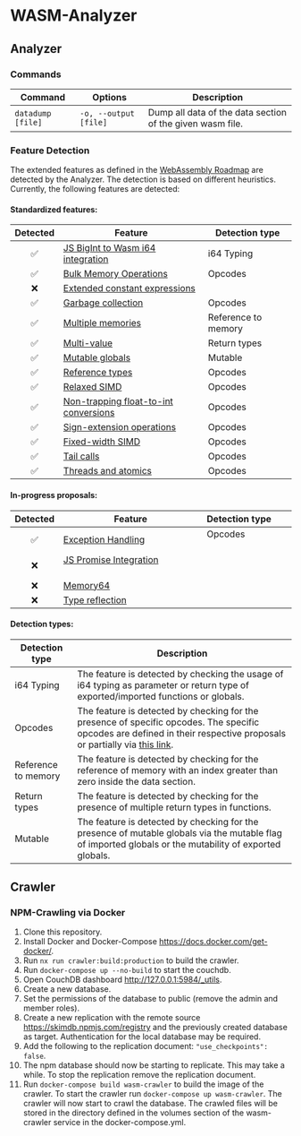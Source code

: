 # WASM-Analyzer

## Analyzer
### Commands
| Command           | Options               | Description                                               |
|-------------------|-----------------------|-----------------------------------------------------------|
| `datadump [file]` | `-o, --output [file]` | Dump all data of the data section of the given wasm file. |

### Feature Detection
The extended features as defined in the [WebAssembly Roadmap](https://webassembly.org/features/) 
are detected by the Analyzer. The detection is based on different heuristics. 
Currently, the following features are detected:
#### Standardized features:
| Detected | Feature                                                                                                                                            | Detection type      |
|:--------:|----------------------------------------------------------------------------------------------------------------------------------------------------|---------------------|
|    ✅     | [JS BigInt to Wasm i64 integration](https://github.com/WebAssembly/JS-BigInt-integration)                                                          | i64 Typing          |
|    ✅     | [Bulk Memory Operations](https://github.com/WebAssembly/bulk-memory-operations/blob/master/proposals/bulk-memory-operations/Overview.md)           | Opcodes             |
|    ❌     | [Extended constant expressions](https://github.com/WebAssembly/extended-const/blob/master/proposals/extended-const/Overview.md)                    |                     |
|    ✅     | [Garbage collection](https://github.com/WebAssembly/gc)                                                                                            | Opcodes             |
|    ✅     | [Multiple memories](https://github.com/WebAssembly/multi-memory/blob/master/proposals/multi-memory/Overview.md)                                    | Reference to memory |
|    ✅     | [Multi-value](https://github.com/WebAssembly/spec/blob/master/proposals/multi-value/Overview.md)                                                   | Return types        |
|    ✅     | [Mutable globals](https://github.com/WebAssembly/mutable-global/blob/master/proposals/mutable-global/Overview.md)                                  | Mutable             |
|    ✅     | [Reference types](https://github.com/WebAssembly/reference-types/blob/master/proposals/reference-types/Overview.md)                                | Opcodes             |
|    ✅     | [Relaxed SIMD](https://github.com/WebAssembly/relaxed-simd/tree/main/proposals/relaxed-simd)                                                       | Opcodes             |
|    ✅     | [Non-trapping float-to-int conversions](https://github.com/WebAssembly/spec/blob/master/proposals/nontrapping-float-to-int-conversion/Overview.md) | Opcodes             |
|    ✅     | [Sign-extension operations](https://github.com/WebAssembly/spec/blob/master/proposals/nontrapping-float-to-int-conversion/Overview.md)             | Opcodes             |
|    ✅     | [Fixed-width SIMD](https://github.com/WebAssembly/simd/blob/master/proposals/simd/SIMD.md)                                                         | Opcodes             |
|    ✅     | [Tail calls](https://github.com/WebAssembly/tail-call/blob/master/proposals/tail-call/Overview.md)                                                 | Opcodes             |
|    ✅     | [Threads and atomics](https://github.com/WebAssembly/threads/blob/master/proposals/threads/Overview.md)                                            | Opcodes             |
#### In-progress proposals:
| Detected | Feature                                                                                                                                                      | Detection type                                                                    |
|:--------:|--------------------------------------------------------------------------------------------------------------------------------------------------------------|:----------------------------------------------------------------------------------|
|    ✅     | [Exception Handling](https://github.com/WebAssembly/exception-handling/blob/master/proposals/exception-handling/Exceptions.md)                               | Opcodes &nbsp; &nbsp; &nbsp; &nbsp; &nbsp; &nbsp;  &nbsp;  &nbsp;  &nbsp;  &nbsp; |
|    ❌     | [JS Promise Integration](https://github.com/WebAssembly/js-promise-integration) &nbsp; &nbsp; &nbsp; &nbsp; &nbsp; &nbsp; &nbsp; &nbsp; &nbsp; &nbsp; &nbsp; |                                                                                   |
|    ❌     | [Memory64](https://github.com/WebAssembly/memory64/blob/master/proposals/memory64/Overview.md)                                                               |                                                                                   |
|    ❌     | [Type reflection](https://github.com/WebAssembly/js-types/blob/main/proposals/js-types/Overview.md)                                                          |                                                                                   |
#### Detection types:
| Detection type      | Description                                                                                                                                                                                                   |
|---------------------|---------------------------------------------------------------------------------------------------------------------------------------------------------------------------------------------------------------|
| i64 Typing          | The feature is detected by checking the usage of i64 typing as parameter or return type of exported/imported functions or globals.                                                                            |
| Opcodes             | The feature is detected by checking for the presence of specific opcodes. The specific opcodes are defined in their respective proposals or partially via [this link](https://pengowray.github.io/wasm-ops/). |
| Reference to memory | The feature is detected by checking for the reference of memory with an index greater than zero inside the data section.                                                                                      |
| Return types        | The feature is detected by checking for the presence of multiple return types in functions.                                                                                                                   |
| Mutable             | The feature is detected by checking for the presence of mutable globals via the mutable flag of imported globals or the mutability of exported globals.                                                       |




## Crawler

### NPM-Crawling via Docker

1. Clone this repository.
2. Install Docker and Docker-Compose https://docs.docker.com/get-docker/.
3. Run `nx run crawler:build:production` to build the crawler.
4. Run `docker-compose up --no-build` to start the couchdb.
5. Open CouchDB dashboard http://127.0.0.1:5984/_utils.
6. Create a new database.
7. Set the permissions of the database to public (remove the admin and member roles).
8. Create a new replication with the remote source https://skimdb.npmjs.com/registry and the previously created
   database as target. Authentication for the local database may be required.
9. Add the following to the replication document: `"use_checkpoints": false`.
10. The npm database should now be starting to replicate. This may take a while. To stop the replication remove the
    replication document.
11. Run `docker-compose build wasm-crawler` to build the image of the crawler. To start the crawler run
    `docker-compose up wasm-crawler`. The crawler will now start to crawl the database. The crawled files will be
    stored in the directory defined in the volumes section of the wasm-crawler service in the docker-compose.yml.
